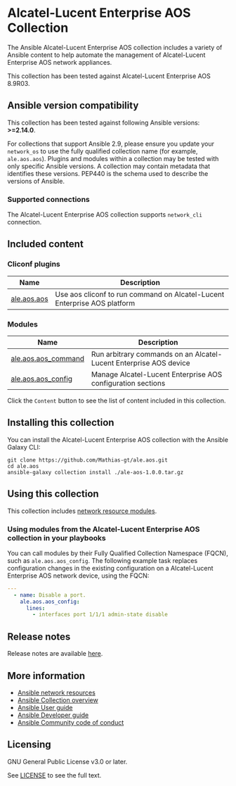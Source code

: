 

# Alcatel-Lucent Enterprise AOS Collection

The Ansible Alcatel-Lucent Enterprise AOS collection includes a variety of Ansible content to help automate the management of Alcatel-Lucent Enterprise AOS network appliances.

This collection has been tested against Alcatel-Lucent Enterprise AOS 8.9R03.

<!--start requires_ansible-->
## Ansible version compatibility

This collection has been tested against following Ansible versions: **>=2.14.0**.

For collections that support Ansible 2.9, please ensure you update your `network_os` to use the
fully qualified collection name (for example, `ale.aos.aos`).
Plugins and modules within a collection may be tested with only specific Ansible versions.
A collection may contain metadata that identifies these versions.
PEP440 is the schema used to describe the versions of Ansible.
<!--end requires_ansible-->

### Supported connections
The Alcatel-Lucent Enterprise AOS collection supports ``network_cli`` connection.

## Included content

<!--start collection content-->
### Cliconf plugins
Name | Description
--- | ---
[ale.aos.aos](https://github.com/Mathias-gt/ale.aos/blob/main/docs/ale.aos.aos_cliconf.rst)|Use aos cliconf to run command on Alcatel-Lucent Enterprise AOS platform

### Modules
Name | Description
--- | ---
[ale.aos.aos_command](https://github.com/Mathias-gt/ale.aos/blob/main/docs/ale.aos.aos_command_module.rst)|Run arbitrary commands on an Alcatel-Lucent Enterprise AOS device
[ale.aos.aos_config](https://github.com/Mathias-gt/ale.aos/blob/main/docs/ale.aos.aos_config_module.rst)|Manage Alcatel-Lucent Enterprise AOS configuration sections

<!--end collection content-->

Click the ``Content`` button to see the list of content included in this collection.

## Installing this collection

You can install the Alcatel-Lucent Enterprise AOS collection with the Ansible Galaxy CLI:

    git clone https://github.com/Mathias-gt/ale.aos.git
    cd ale.aos
    ansible-galaxy collection install ./ale-aos-1.0.0.tar.gz

## Using this collection


This collection includes [network resource modules](https://docs.ansible.com/ansible/latest/network/user_guide/network_resource_modules.html).

### Using modules from the Alcatel-Lucent Enterprise AOS collection in your playbooks

You can call modules by their Fully Qualified Collection Namespace (FQCN), such as `ale.aos.aos_config`.
The following example task replaces configuration changes in the existing configuration on a Alcatel-Lucent Enterprise AOS network device, using the FQCN:

```yaml
---
  - name: Disable a port.
    ale.aos.aos_config:
      lines:
        - interfaces port 1/1/1 admin-state disable
```

## Release notes

<!--Add a link to a changelog.md file or an external docsite to cover this information. -->

Release notes are available [here](https://github.com/Mathias-gt/ale.aos/blob/main/CHANGELOG.rst).

## More information

- [Ansible network resources](https://docs.ansible.com/ansible/latest/network/getting_started/network_resources.html)
- [Ansible Collection overview](https://github.com/ansible-collections/overview)
- [Ansible User guide](https://docs.ansible.com/ansible/latest/user_guide/index.html)
- [Ansible Developer guide](https://docs.ansible.com/ansible/latest/dev_guide/index.html)
- [Ansible Community code of conduct](https://docs.ansible.com/ansible/latest/community/code_of_conduct.html)

## Licensing

GNU General Public License v3.0 or later.

See [LICENSE](https://www.gnu.org/licenses/gpl-3.0.txt) to see the full text.
